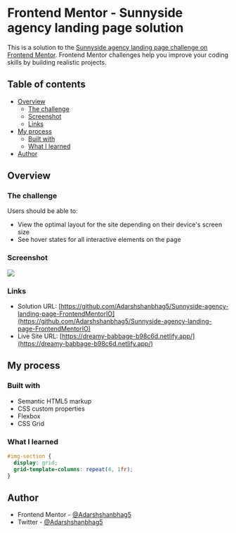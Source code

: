 # Frontend Mentor - Sunnyside agency landing page solution

This is a solution to the [Sunnyside agency landing page challenge on Frontend Mentor](https://www.frontendmentor.io/challenges/sunnyside-agency-landing-page-7yVs3B6ef). Frontend Mentor challenges help you improve your coding skills by building realistic projects.

## Table of contents

- [Overview](#overview)
  - [The challenge](#the-challenge)
  - [Screenshot](#screenshot)
  - [Links](#links)
- [My process](#my-process)
  - [Built with](#built-with)
  - [What I learned](#what-i-learned)
- [Author](#author)

## Overview

### The challenge

Users should be able to:

- View the optimal layout for the site depending on their device's screen size
- See hover states for all interactive elements on the page

### Screenshot

![](./screenshot.jpg)

### Links

- Solution URL: [https://github.com/Adarshshanbhag5/Sunnyside-agency-landing-page-FrontendMentorIO](https://github.com/Adarshshanbhag5/Sunnyside-agency-landing-page-FrontendMentorIO)
- Live Site URL: [https://dreamy-babbage-b98c6d.netlify.app/](https://dreamy-babbage-b98c6d.netlify.app/)

## My process

### Built with

- Semantic HTML5 markup
- CSS custom properties
- Flexbox
- CSS Grid

### What I learned

```css
#img-section {
  display: grid;
  grid-template-columns: repeat(4, 1fr);
}
```

## Author

- Frontend Mentor - [@Adarshshanbhag5](https://www.frontendmentor.io/profile/Adarshshanbhag5)
- Twitter - [@Adarshshanbhag5](https://www.twitter.com/Adarshshanbhag5)
